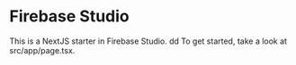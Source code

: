 # Firebase Studio

This is a NextJS starter in Firebase Studio.
dd
To get started, take a look at src/app/page.tsx.
